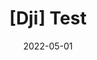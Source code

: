 ---
title: "[Dji] Test"
excerpt: "dji test"

categories:
  - Drone
tags:
  - [drone]

permalink: /Drone/Dji/

toc: true
toc_sticky: true
 
date: 2022-05-01
last_modified_at: 2022-05-01
---